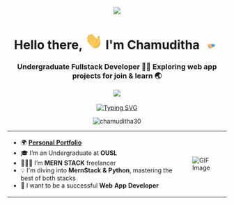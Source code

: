 <div align="center">
  <picture>
    <img src="https://drive.google.com/uc?id=1L6RCoLh1xk33VFe6gVgOgM9IHPXLPBBk" width="full">
  </picture>
  <h1>Hello there, <img src="https://github.com/ABSphreak/ABSphreak/blob/master/gifs/Hi.gif" width="40px"> I'm Chamuditha <img src="https://github.com/0xabdulkhalid/0xabdulkhalid/blob/main/assets/mdImages/handshake.gif" width="40px"></h1>
  <h3>Undergraduate Fullstack Developer 👨‍🎓 Exploring web app projects for join & learn 🌏</h3>
  
  <img src="https://user-images.githubusercontent.com/73097560/115834477-dbab4500-a447-11eb-908a-139a6edaec5c.gif">

  [![Typing SVG](https://readme-typing-svg.herokuapp.com?font=Fira+Code&pause=1000&width=435&lines=I%E2%80%99m+an+Undergraduate+student+at+OUSL;I%E2%80%99m+MERN+STACK+freelancer;JavaScript+%7C+Python+%7C+React+%7C+Node)](https://git.io/typing-svg)
  
  <p> <img src="https://komarev.com/ghpvc/?username=Chamuditha30&label=Profile%20views&color=0e75b6&style=flat" alt="chamuditha30" /> </p>
</div>


<table>
  <tr>
    <td>
      <ul>
        <li>🌍 <strong><a href="" target="_blank">Personal Portfolio</a></strong></li>
        <li>🎓 I’m an Undergraduate at <strong>OUSL</strong></li>
        <li>🧑🏾‍💻 I’m <strong>MERN STACK</strong> freelancer</li>
        <li>💡 I'm diving into <strong>MernStack & Python</strong>, mastering the best of both stacks</li>
        <li>🎯 I want to be a successful <strong>Web App Developer</strong></li>
      </ul>
    </td>
    <td>
      <img src="https://i.pinimg.com/originals/79/9e/0d/799e0d7779f6ea6c3a89885ff60c55af.gif" alt="GIF Image" style="max-width: 100%; height: auto;">
    </td>
  </tr>
</table>


